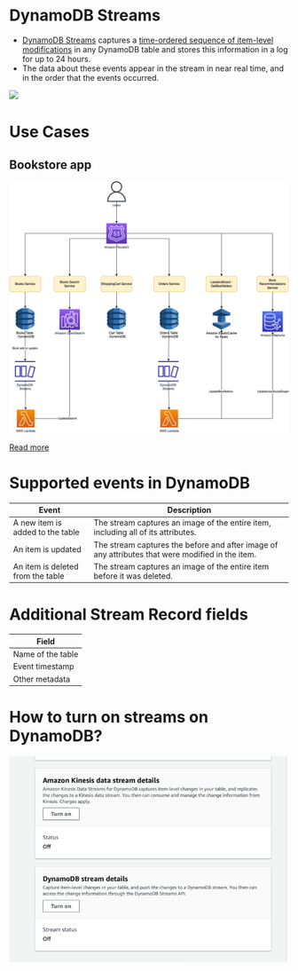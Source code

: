 # DynamoDB Streams
- [DynamoDB Streams](https://docs.aws.amazon.com/amazondynamodb/latest/developerguide/HowItWorks.CoreComponents.html#HowItWorks.CoreComponents.Streams) captures a [time-ordered sequence of item-level modifications](../../../3_Databases/15_ChangeDataCapture/Readme.md) in any DynamoDB table and stores this information in a log for up to 24 hours. 
- The data about these events appear in the stream in near real time, and in the order that the events occurred.

![](https://docs.aws.amazon.com/images/amazondynamodb/latest/developerguide/images/HowItWorksStreams.png)

# Use Cases

## Bookstore app

![](../../../0_HLDUseCasesProblems/AWS_BookStoreSampleApp/AWS-Bookstore-Demo-App.png)

[Read more](../../../0_HLDUseCasesProblems/AWS_BookStoreSampleApp/Readme.md)

# Supported events in DynamoDB

| Event                             | Description                                                                                      |
|-----------------------------------|--------------------------------------------------------------------------------------------------|
| A new item is added to the table  | The stream captures an image of the entire item, including all of its attributes.                |
| An item is updated                | The stream captures the before and after image of any attributes that were modified in the item. |
| An item is deleted from the table | The stream captures an image of the entire item before it was deleted.                           |

# Additional Stream Record fields

| Field             |
|-------------------|
| Name of the table |
| Event timestamp   |
| Other metadata    |

# How to turn on streams on DynamoDB?

![img.png](assests/dynamo_strems.png)





